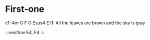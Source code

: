 ---
---

# First-one

c1:                    Am     G  F          G      Esus4  E
l1: All the leaves are brown        and the sky is gray


:::vexflow
E4, F4
:::
